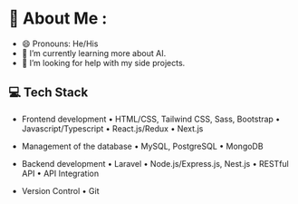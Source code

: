 # 💫 About Me :
- 😄 Pronouns: He/His
- 🌱 I’m currently learning more about AI.
- 🤔 I’m looking for help with my side projects.

## 💻 Tech Stack
- Frontend development
 • HTML/CSS, Tailwind CSS, Sass, Bootstrap
 • Javascript/Typescript
 • React.js/Redux
 • Next.js
 
- Management of the database
 • MySQL, PostgreSQL
 • MongoDB

- Backend development
 • Laravel
 • Node.js/Express.js, Nest.js
 • RESTful API
 • API Integration

- Version Control
 • Git
